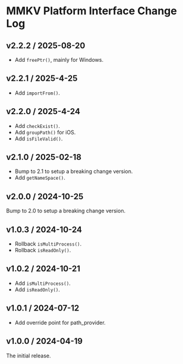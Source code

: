 # MMKV Platform Interface Change Log
## v2.2.2 / 2025-08-20
* Add `freePtr()`, mainly for Windows.

## v2.2.1 / 2025-4-25
* Add `importFrom()`.

## v2.2.0 / 2025-4-24
* Add `checkExist()`.
* Add `groupPath()` for iOS.
* Add `isFileValid()`.

## v2.1.0 / 2025-02-18
* Bump to 2.1 to setup a breaking change version.
* Add `getNameSpace()`.

## v2.0.0 / 2024-10-25
Bump to 2.0 to setup a breaking change version.

## v1.0.3 / 2024-10-24
* Rollback `isMultiProcess()`.
* Rollback `isReadOnly()`.

## v1.0.2 / 2024-10-21
* Add `isMultiProcess()`.
* Add `isReadOnly()`.

## v1.0.1 / 2024-07-12
* Add override point for path_provider.

## v1.0.0 / 2024-04-19
The initial release.
